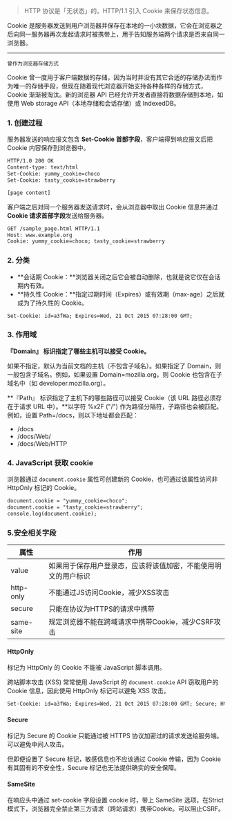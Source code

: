 > HTTP 协议是「无状态」的。HTTP/1.1 引入 Cookie 来保存状态信息。



Cookie 是服务器发送到用户浏览器并保存在本地的一小块数据，它会在浏览器之后向同一服务器再次发起请求时被携带上，用于告知服务端两个请求是否来自同一浏览器。

-------

~~~
曾作为浏览器存储方式
~~~

Cookie 曾一度用于客户端数据的存储，因为当时并没有其它合适的存储办法而作为唯一的存储手段，但现在随着现代浏览器开始支持各种各样的存储方式，Cookie 渐渐被淘汰。新的浏览器 API 已经允许开发者直接将数据存储到本地，如使用 Web storage API（本地存储和会话存储）或 IndexedDB。

### 1. 创建过程

服务器发送的响应报文包含 **Set-Cookie 首部字段**，客户端得到响应报文后把 Cookie 内容保存到浏览器中。

```html
HTTP/1.0 200 OK
Content-type: text/html
Set-Cookie: yummy_cookie=choco
Set-Cookie: tasty_cookie=strawberry

[page content]
```

客户端之后对同一个服务器发送请求时，会从浏览器中取出 Cookie 信息并通过 **Cookie 请求首部字段**发送给服务器。

```html
GET /sample_page.html HTTP/1.1
Host: www.example.org
Cookie: yummy_cookie=choco; tasty_cookie=strawberry
```



### 2. 分类

- **会话期 Cookie：**浏览器关闭之后它会被自动删除，也就是说它仅在会话期内有效。
- **持久性 Cookie：**指定过期时间（Expires）或有效期（max-age）之后就成为了持久性的 Cookie。

```html
Set-Cookie: id=a3fWa; Expires=Wed, 21 Oct 2015 07:28:00 GMT;
```



### 3. 作用域

**『Domain』 标识指定了哪些主机可以接受 Cookie。**

如果不指定，默认为当前文档的主机（不包含子域名）。如果指定了 Domain，则一般包含子域名。例如，如果设置 Domain=mozilla.org，则 Cookie 也包含在子域名中（如 developer.mozilla.org）。

**『Path』 标识指定了主机下的哪些路径可以接受 Cookie（该 URL 路径必须存在于请求 URL 中）。**以字符 %x2F ("/") 作为路径分隔符，子路径也会被匹配。例如，设置 Path=/docs，则以下地址都会匹配：

- /docs
- /docs/Web/
- /docs/Web/HTTP



### 4. JavaScript 获取 cookie

浏览器通过 `document.cookie` 属性可创建新的 Cookie，也可通过该属性访问非 HttpOnly 标记的 Cookie。

```html
document.cookie = "yummy_cookie=choco";
document.cookie = "tasty_cookie=strawberry";
console.log(document.cookie);
```



### 5.安全相关字段

| 属性      | 作用                                                         |
| --------- | ------------------------------------------------------------ |
| value     | 如果用于保存用户登录态，应该将该值加密，不能使用明文的用户标识 |
| http-only | 不能通过JS访问Cookie，减少XSS攻击                            |
| secure    | 只能在协议为HTTPS的请求中携带                                |
| same-site | 规定浏览器不能在跨域请求中携带Cookie，减少CSRF攻击           |

#### HttpOnly

标记为 HttpOnly 的 Cookie 不能被 JavaScript 脚本调用。

跨站脚本攻击 (XSS) 常常使用 JavaScript 的 `document.cookie` API 窃取用户的 Cookie 信息，因此使用 HttpOnly 标记可以避免 XSS 攻击。

```html
Set-Cookie: id=a3fWa; Expires=Wed, 21 Oct 2015 07:28:00 GMT; Secure; HttpOnly
```

#### Secure

标记为 Secure 的 Cookie 只能通过被 HTTPS 协议加密过的请求发送给服务端。可以避免中间人攻击。

但即便设置了 Secure 标记，敏感信息也不应该通过 Cookie 传输，因为 Cookie 有其固有的不安全性，Secure 标记也无法提供确实的安全保障。



#### SameSite

在响应头中通过 set-cookie 字段设置 cookie 时，带上 SameSite 选项，在Strict模式下，浏览器完全禁止第三方请求（跨站请求）携带Cookie。可以阻止CSRF。





